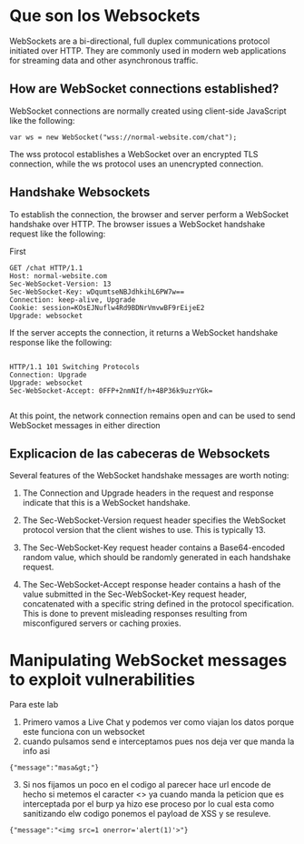 # Que son los Websockets

WebSockets are a bi-directional, full duplex communications protocol initiated over HTTP. They are commonly used in modern web applications for streaming data and other asynchronous traffic.

## How are WebSocket connections established?

WebSocket connections are normally created using client-side JavaScript like the following:

```
var ws = new WebSocket("wss://normal-website.com/chat");
```

The wss protocol establishes a WebSocket over an encrypted TLS connection, while the ws protocol uses an unencrypted connection.

## Handshake Websockets

To establish the connection, the browser and server perform a WebSocket handshake over HTTP. The browser issues a WebSocket handshake request like the following:

First 

```
GET /chat HTTP/1.1
Host: normal-website.com
Sec-WebSocket-Version: 13
Sec-WebSocket-Key: wDqumtseNBJdhkihL6PW7w==
Connection: keep-alive, Upgrade
Cookie: session=KOsEJNuflw4Rd9BDNrVmvwBF9rEijeE2
Upgrade: websocket

```

If the server accepts the connection, it returns a WebSocket handshake response like the following:

```

HTTP/1.1 101 Switching Protocols
Connection: Upgrade
Upgrade: websocket
Sec-WebSocket-Accept: 0FFP+2nmNIf/h+4BP36k9uzrYGk=


```
At this point, the network connection remains open and can be used to send WebSocket messages in either direction

## Explicacion de las cabeceras de Websockets

Several features of the WebSocket handshake messages are worth noting:

1. The Connection and Upgrade headers in the request and response indicate that this is a WebSocket handshake.

2. The Sec-WebSocket-Version request header specifies the WebSocket protocol version that the client wishes to use. This is typically 13.
 
3. The Sec-WebSocket-Key request header contains a Base64-encoded random value, which should be randomly generated in each handshake request.
4. The Sec-WebSocket-Accept response header contains a hash of the value submitted in the Sec-WebSocket-Key request header, concatenated with a specific string defined in the protocol specification. This is done to prevent misleading responses resulting from misconfigured servers or caching proxies.

# Manipulating WebSocket messages to exploit vulnerabilities

Para este lab

1. Primero vamos a Live Chat y podemos ver como viajan los datos porque este funciona con un websocket
2. cuando pulsamos send e interceptamos pues nos deja ver que manda la info asi

```
{"message":"masa&gt;"}

```
3. Si nos fijamos un poco en el codigo al parecer hace url encode de hecho si metemos el caracter <> ya cuando manda la peticion que es interceptada por el burp ya
hizo ese proceso por lo cual esta como sanitizando elw codigo ponemos el payload de XSS y se resuleve.

```
{"message":"<img src=1 onerror='alert(1)'>"}

```

























































